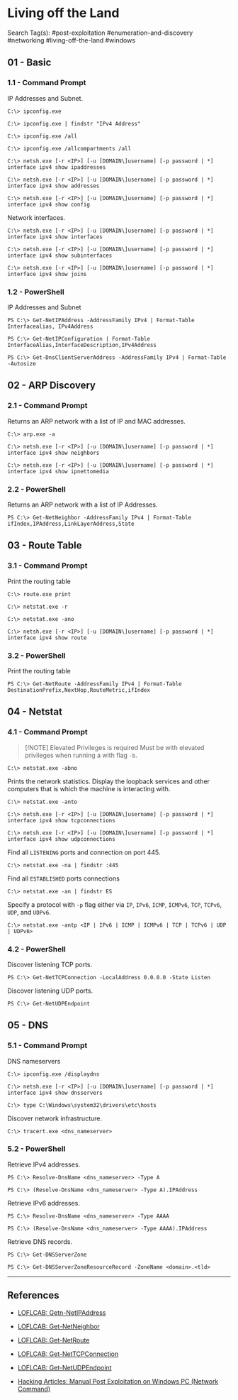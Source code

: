 # Living off the Land

Search Tag(s): #post-exploitation #enumeration-and-discovery #networking #living-off-the-land #windows

## 01 - Basic

### 1.1 - Command Prompt

IP Addresses and Subnet.

```
C:\> ipconfig.exe

C:\> ipconfig.exe | findstr "IPv4 Address"

C:\> ipconfig.exe /all

C:\> ipconfig.exe /allcompartments /all

C:\> netsh.exe [-r <IP>] [-u [DOMAIN\]username] [-p password | *] interface ipv4 show ipaddresses

C:\> netsh.exe [-r <IP>] [-u [DOMAIN\]username] [-p password | *] interface ipv4 show addresses

C:\> netsh.exe [-r <IP>] [-u [DOMAIN\]username] [-p password | *] interface ipv4 show config
```

Network interfaces.

```
C:\> netsh.exe [-r <IP>] [-u [DOMAIN\]username] [-p password | *] interface ipv4 show interfaces

C:\> netsh.exe [-r <IP>] [-u [DOMAIN\]username] [-p password | *] interface ipv4 show subinterfaces

C:\> netsh.exe [-r <IP>] [-u [DOMAIN\]username] [-p password | *] interface ipv4 show joins
```

### 1.2 - PowerShell

IP Addresses and Subnet

```
PS C:\> Get-NetIPAddress -AddressFamily IPv4 | Format-Table Interfacealias, IPv4Address

PS C:\> Get-NetIPConfiguration | Format-Table InterfaceAlias,InterfaceDescription,IPv4Address

PS C:\> Get-DnsClientServerAddress -AddressFamily IPv4 | Format-Table -Autosize
```

## 02 - ARP Discovery

### 2.1 - Command Prompt

Returns an ARP network with a list of IP and MAC addresses.

```
C:\> arp.exe -a

C:\> netsh.exe [-r <IP>] [-u [DOMAIN\]username] [-p password | *] interface ipv4 show neighbors

C:\> netsh.exe [-r <IP>] [-u [DOMAIN\]username] [-p password | *] interface ipv4 show ipnettomedia
```

### 2.2 - PowerShell

Returns an ARP network with a list of IP Addresses.

```
PS C:\> Get-NetNeighbor -AddressFamily IPv4 | Format-Table ifIndex,IPAddress,LinkLayerAddress,State
```

## 03 - Route Table

### 3.1 - Command Prompt

Print the routing table

```
C:\> route.exe print

C:\> netstat.exe -r

C:\> netstat.exe -ano

C:\> netsh.exe [-r <IP>] [-u [DOMAIN\]username] [-p password | *] interface ipv4 show route
```

### 3.2 - PowerShell

Print the routing table

```
PS C:\> Get-NetRoute -AddressFamily IPv4 | Format-Table DestinationPrefix,NextHop,RouteMetric,ifIndex
```

## 04 - Netstat

### 4.1 - Command Prompt

> [!NOTE] Elevated Privileges is required
> Must be with elevated privileges when running a with flag `-b`.

```
C:\> netstat.exe -abno
```

Prints the network statistics. Display the loopback services and other computers that is which the machine is interacting with.

```
C:\> netstat.exe -anto

C:\> netsh.exe [-r <IP>] [-u [DOMAIN\]username] [-p password | *] interface ipv4 show tcpconnections

C:\> netsh.exe [-r <IP>] [-u [DOMAIN\]username] [-p password | *] interface ipv4 show udpconnections
```

Find all `LISTENING` ports and connection on port 445.

```
C:\> netstat.exe -na | findstr :445
```

Find all `ESTABLISHED` ports connections

```
C:\> netstat.exe -an | findstr ES
```

Specify a protocol with `-p` flag either via `IP`, `IPv6`, `ICMP`, `ICMPv6`, `TCP`, `TCPv6`, `UDP`, and `UDPv6`.

```
C:\> netstat.exe -antp <IP | IPv6 | ICMP | ICMPv6 | TCP | TCPv6 | UDP | UDPv6>
```

### 4.2 - PowerShell

Discover listening TCP ports.

```
PS C:\> Get-NetTCPConnection -LocalAddress 0.0.0.0 -State Listen
```

Discover listening UDP ports.

```
PS C:\> Get-NetUDPEndpoint
```

## 05 - DNS

### 5.1 - Command Prompt

DNS nameservers

```
C:\> ipconfig.exe /displaydns

C:\> netsh.exe [-r <IP>] [-u [DOMAIN\]username] [-p password | *] interface ipv4 show dnsservers

C:\> type C:\Windows\system32\drivers\etc\hosts
```

Discover network infrastructure.

```
C:\> tracert.exe <dns_nameserver>
```

### 5.2 - PowerShell

Retrieve IPv4 addresses.

```
PS C:\> Resolve-DnsName <dns_nameserver> -Type A

PS C:\> (Resolve-DnsName <dns_nameserver> -Type A).IPAddress
```

Retrieve IPv6 addresses.

```
PS C:\> Resolve-DnsName <dns_nameserver> -Type AAAA

PS C:\> (Resolve-DnsName <dns_nameserver> -Type AAAA).IPAddress
```

Retrieve DNS records.

```
PS C:\> Get-DNSServerZone

PS C:\> Get-DNSServerZoneResourceRecord -ZoneName <domain>.<tld>
```

---
## References

- [LOFLCAB: Getn-NetIPAddress](https://lofl-project.github.io/loflcab/Cmdlets/Get-NetIPAddress/)

- [LOFLCAB: Get-NetNeighbor](https://lofl-project.github.io/loflcab/Cmdlets/Get-NetNeighbor/)

- [LOFLCAB: Get-NetRoute](https://lofl-project.github.io/loflcab/Cmdlets/Get-NetRoute/)

- [LOFLCAB: Get-NetTCPConnection](https://lofl-project.github.io/loflcab/Cmdlets/Get-NetTCPConnection/)

- [LOFLCAB: Get-NetUDPEndpoint](https://lofl-project.github.io/loflcab/Cmdlets/Get-NetUDPEndpoint/)

- [Hacking Articles: Manual Post Exploitation on Windows PC (Network Command)](https://www.hackingarticles.in/manual-post-exploitation-windows-pc-network-command/)